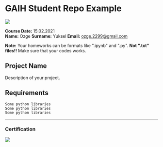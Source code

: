 # GAIH Student Repo Example
![](img/logo.png)

**Course Date:** 15.02.2021  
**Name:** Ozge
**Surname:** Yuksel 
**Email:** ozge.2299@gmail.com  

**Note:** Your homeworks can be formats like ".ipynb" and ".py". **Not ".txt" files!!** Make sure that your codes works.  

## Project Name
Description of your project.

## Requirements
```
Some python libraries
Some python libraries
Some python libraries
```
---

### Certification
![](img/certificate_ex.png)

